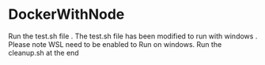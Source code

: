 # DockerWithNode
Run the test.sh file . The test.sh file has been modified to run with windows . Please note WSL need to be enabled to Run on windows.
Run the cleanup.sh at the end 
